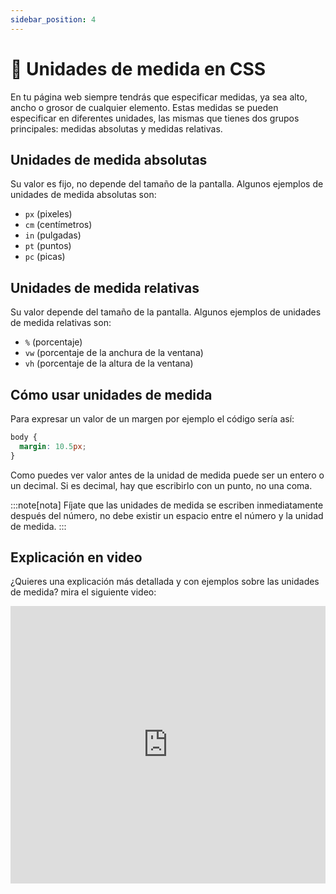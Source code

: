 ```yaml
---
sidebar_position: 4
---
```


# 📐 Unidades de medida en CSS

En tu página web siempre tendrás que especificar medidas, ya sea alto, ancho o grosor de cualquier elemento. Estas medidas se pueden especificar en diferentes unidades, las mismas que tienes dos grupos principales: medidas absolutas y medidas relativas.

## Unidades de medida absolutas

Su valor es fijo, no depende del tamaño de la pantalla. Algunos ejemplos de unidades de medida absolutas son:

- `px` (pixeles)
- `cm` (centímetros)
- `in` (pulgadas)
- `pt` (puntos)
- `pc` (picas)

## Unidades de medida relativas

Su valor depende del tamaño de la pantalla. Algunos ejemplos de unidades de medida relativas son:

- `%` (porcentaje)
- `vw` (porcentaje de la anchura de la ventana)
- `vh` (porcentaje de la altura de la ventana)

## Cómo usar unidades de medida

Para expresar un valor de un margen por ejemplo el código sería así:

```css
body {
  margin: 10.5px;
}
```

Como puedes ver valor antes de la unidad de medida puede ser un entero o un decimal. Si es decimal, hay que escribirlo con un punto, no una coma.

:::note[nota]
Fíjate que las unidades de medida se escriben inmediatamente después del número, no debe existir un espacio entre el número y la unidad de medida.
:::

## Explicación en video

¿Quieres una explicación más detallada y con ejemplos sobre las unidades de medida? mira el siguiente video:

<iframe width="100%" height="444" src="https://www.youtube.com/embed/YjQPLZjBYMY?si=eVqrfjTBnCE893oH" title="YouTube video player" frameborder="0" allow="accelerometer; autoplay; clipboard-write; encrypted-media; gyroscope; picture-in-picture; web-share" referrerpolicy="strict-origin-when-cross-origin" allowfullscreen></iframe>
